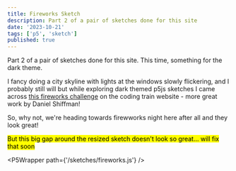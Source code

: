 ```yaml
---
title: Fireworks Sketch
description: Part 2 of a pair of sketches done for this site
date: '2023-10-21'
tags: ['p5', 'sketch']
published: true
---
```


Part 2 of a pair of sketches done for this site. This time, something for the dark theme.

I fancy doing a city skyline with lights at the windows slowly flickering, and I probably still will but while exploring dark themed p5js sketches I came across [this fireworks challenge](https://thecodingtrain.com/challenges/27-fireworks) on the coding train website - more great work by Daniel Shiffman!

So, why not, we're heading towards firewworks night here after all and they look great!

<mark>But this big gap around the resized sketch doesn't look so great... will fix that soon</mark>

<script>
	import P5Wrapper from '$lib/components/P5Wrapper.svelte';
</script>

<P5Wrapper path={'/sketches/fireworks.js'} />

